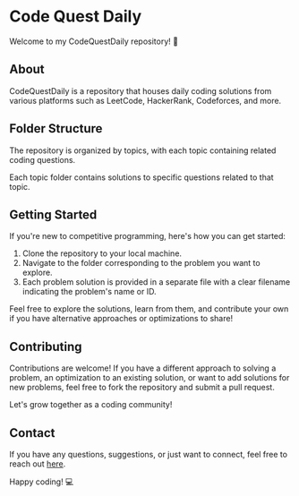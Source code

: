 # Code Quest Daily

Welcome to my CodeQuestDaily repository! 🚀

## About

CodeQuestDaily is a repository that houses daily coding solutions from various platforms such as LeetCode, HackerRank, Codeforces, and more.

## Folder Structure

The repository is organized by topics, with each topic containing related coding questions.

Each topic folder contains solutions to specific questions related to that topic.

## Getting Started

If you're new to competitive programming, here's how you can get started:

1. Clone the repository to your local machine.
2. Navigate to the folder corresponding to the problem you want to explore.
3. Each problem solution is provided in a separate file with a clear filename indicating the problem's name or ID.

Feel free to explore the solutions, learn from them, and contribute your own if you have alternative approaches or optimizations to share!

## Contributing

Contributions are welcome! If you have a different approach to solving a problem, an optimization to an existing solution, or want to add solutions for new problems, feel free to fork the repository and submit a pull request.

Let's grow together as a coding community!

## Contact

If you have any questions, suggestions, or just want to connect, feel free to reach out [here](nattesharan@gmail.com).

Happy coding! 💻
